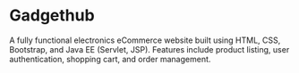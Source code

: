 # Gadgethub
A fully functional electronics eCommerce website built using HTML, CSS, Bootstrap, and Java EE (Servlet, JSP). Features include product listing, user authentication, shopping cart, and order management.
